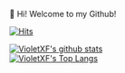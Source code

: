 👋 Hi! Welcome to my Github!

[![Hits](https://hits.seeyoufarm.com/api/count/incr/badge.svg?url=https%3A%2F%2Fgithub.com%2FVioletXF)](https://hits.seeyoufarm.com)

[![VioletXF's github stats](https://github-readme-stats.vercel.app/api?username=VioletXF&hide_border=true&thema&show_icons=true&theme=radical)](https://github.com/VioletXF)  
[![VioletXF's Top Langs](https://github-readme-stats.vercel.app/api/top-langs/?username=VioletXF&layout=compact)](https://github.com/anuraghazra/github-readme-stats)  
